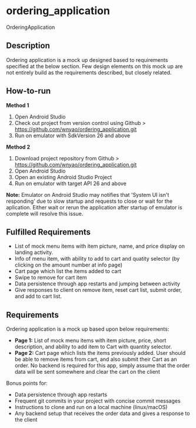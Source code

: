 # ordering_application
OrderingApplication

## Description
Ordering application is a mock up designed based to requirements specified at the below section. Few design elements on this mock up are not entirely build as the requirements described, but closely related.

## How-to-run

**Method 1**
1. Open Android Studio 
2. Check out project from version control using Github > https://github.com/wnyao/ordering_application.git
3. Run on emulator with SdkVersion 26 and above

**Method 2**
1. Download project repository from Github > https://github.com/wnyao/ordering_application.git
2. Open Android Studio
3. Open an existing Android Studio Project
3. Run on emulator with target API 26 and above


**Note:** Emulator on Android Studio may notifies that 'System UI isn't responding' due to slow startup and requests to close or wait for the aplication. Either wait or rerun the application after startup of emulator is complete will resolve this issue.

## Fulfilled Requirements
* List of mock menu items with item picture, name, and price display on landing activity.
* Info of menu item, with ability to add to cart and quatity selector (by clicking on the amount number at info page)
* Cart page which list the items added to cart
* Swipe to remove for cart item
* Data persistence through app restarts and jumping between activity
* Give responses to client on remove item, reset cart list, submit order, and add to cart list.

## Requirements
Ordering application is a mock up based upon below requirements:
* **Page 1:** List of mock menu items with item picture, price, short description, and ability to add item to Cart with quantity selector.
* **Page 2:** Cart page which lists the items previously added. User should be able to remove items from cart, and also submit their Cart as an order. No backend is required for this app, simply assume that the order data will be sent somewhere and clear the cart on the client

Bonus points for:
* Data persistence through app restarts
* Frequent git commits in your project with concise commit messages
* Instructions to clone and run on a local machine (linux/macOS)
* Any backend setup that receives the order data and gives a response to the client

